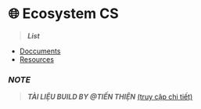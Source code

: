 # 🌐 Ecosystem CS



> ***List***

- [Doccuments](https://tienthien196.github.io/ecosys.documents/)
- [Resources](https://tienthien196.github.io/ecosys.resources)

### ***NOTE***
> ***TÀI LIỆU BUILD BY @TIẾN THIỆN*** [(truy cập chi tiết)](https://tienthien196.github.io/ecosys.portfolioBNJ/)